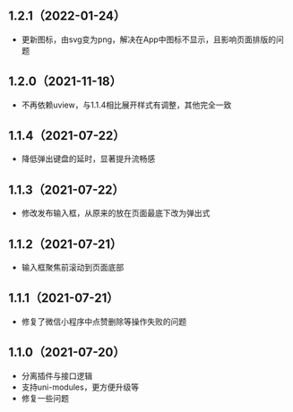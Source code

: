 ## 1.2.1（2022-01-24）
* 更新图标，由svg变为png，解决在App中图标不显示，且影响页面排版的问题
## 1.2.0（2021-11-18）
* 不再依赖uview，与1.1.4相比展开样式有调整，其他完全一致
## 1.1.4（2021-07-22）
* 降低弹出键盘的延时，显著提升流畅感
## 1.1.3（2021-07-22）
* 修改发布输入框，从原来的放在页面最底下改为弹出式
## 1.1.2（2021-07-21）
* 输入框聚焦前滚动到页面底部
## 1.1.1（2021-07-21）
* 修复了微信小程序中点赞删除等操作失败的问题
## 1.1.0（2021-07-20）
* 分离插件与接口逻辑
* 支持uni-modules，更方便升级等
* 修复一些问题
